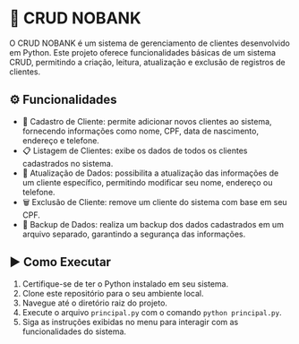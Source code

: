 # 👥 CRUD NOBANK

O CRUD NOBANK é um sistema de gerenciamento de clientes desenvolvido em Python. 
Este projeto oferece funcionalidades básicas de um sistema CRUD, permitindo a criação, leitura, atualização e exclusão de registros de clientes.

## ⚙️ Funcionalidades

- 📝 Cadastro de Cliente: permite adicionar novos clientes ao sistema, fornecendo informações como nome, CPF, data de nascimento, endereço e telefone.
- 📋 Listagem de Clientes: exibe os dados de todos os clientes cadastrados no sistema.
- 🔄 Atualização de Dados: possibilita a atualização das informações de um cliente específico, permitindo modificar seu nome, endereço ou telefone.
- 🗑️ Exclusão de Cliente: remove um cliente do sistema com base em seu CPF.
- 💾 Backup de Dados: realiza um backup dos dados cadastrados em um arquivo separado, garantindo a segurança das informações.

## ▶️ Como Executar

1. Certifique-se de ter o Python instalado em seu sistema.
2. Clone este repositório para o seu ambiente local.
3. Navegue até o diretório raiz do projeto.
4. Execute o arquivo `principal.py` com o comando `python principal.py`.
5. Siga as instruções exibidas no menu para interagir com as funcionalidades do sistema.

